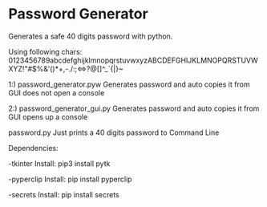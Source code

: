 # Password Generator

Generates a safe 40 digits password with python.

Using following chars:
0123456789abcdefghijklmnopqrstuvwxyzABCDEFGHIJKLMNOPQRSTUVWXYZ!"#$%&'()*+,-./:;<=>?@[\]^_`{|}~


1:)
password_generator.pyw
Generates password and auto copies it from GUI 
does not open a console 


2:)
password_generator_gui.py
Generates password and auto copies it from GUI 
opens up a console



password.py
Just prints a 40 digits password to Command Line


Dependencies:

-tkinter
 Install: pip3 install pytk
 
-pyperclip
 Install: pip install pyperclip

-secrets
 Install: pip install secrets


